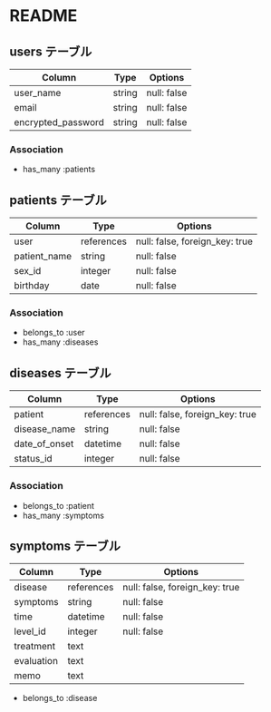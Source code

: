 # README

## users テーブル

| Column             | Type   | Options     |
| ------------------ | ------ | ----------- |
| user_name          | string | null: false |
| email              | string | null: false |
| encrypted_password | string | null: false |

### Association

- has_many :patients


## patients テーブル

| Column           | Type       | Options                        |
| -----------------| ---------- | ------------------------------ |
| user             | references | null: false, foreign_key: true |
| patient_name     | string     | null: false                    |
| sex_id           | integer    | null: false                    |
| birthday         | date       | null: false                    |

### Association

- belongs_to :user
- has_many :diseases


## diseases テーブル

| Column           | Type       | Options                        |
| -----------------| ---------- | ------------------------------ |
| patient          | references | null: false, foreign_key: true |
| disease_name     | string     | null: false                    |
| date_of_onset    | datetime   | null: false                    |
| status_id        | integer    | null: false                    |

### Association

- belongs_to :patient
- has_many :symptoms


## symptoms テーブル
| Column           | Type       | Options                        |
| -----------------| ---------- | ------------------------------ |
| disease          | references | null: false, foreign_key: true |
| symptoms         | string     | null: false                    |
| time             | datetime   | null: false                    |
| level_id         | integer    | null: false                    |
| treatment        | text       |                                |
| evaluation       | text       |                                |
| memo             | text       |                                |

- belongs_to :disease